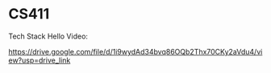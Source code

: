 # CS411

Tech Stack Hello Video:

https://drive.google.com/file/d/1i9wydAd34bvq86OQb2Thx70CKy2aVdu4/view?usp=drive_link
